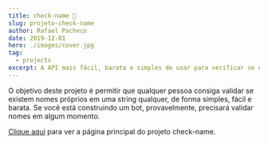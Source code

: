 ```yaml
---
title: check-name 📛
slug: projeto-check-name
author: Rafael Pacheco
date: 2019-12-01
hero: ./images/cover.jpg
tag:
  - projects
excerpt: A API mais fácil, barata e simples de usar para verificar se existem nomes válidos em uma string
---
```


O objetivo deste projeto é permitir que qualquer pessoa consiga validar se existem nomes próprios em uma string qualquer, de forma simples, fácil e barata. Se você está construindo um bot, provavelmente, precisará validar nomes em algum momento.

[Clique aqui](https://github.com/ravpacheco/check-name/) para ver a página principal do projeto check-name.